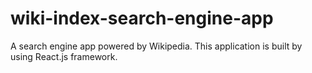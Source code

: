 # wiki-index-search-engine-app

A search engine app powered by Wikipedia. This application is built by using React.js framework. 

